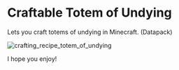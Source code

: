 # Craftable Totem of Undying
Lets you craft totems of undying in Minecraft. (Datapack)

![crafting_recipe_totem_of_undying](https://user-images.githubusercontent.com/86502397/123502789-cac3af00-d603-11eb-82e7-dd1eee9ac1c2.png)

I hope you enjoy!
